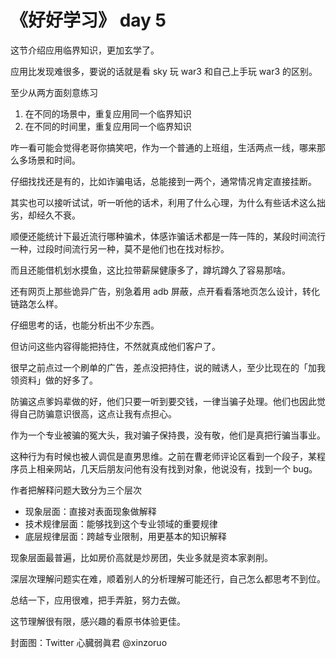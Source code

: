 # 《好好学习》 day 5

这节介绍应用临界知识，更加玄学了。

应用比发现难很多，要说的话就是看 sky 玩 war3 和自己上手玩 war3 的区别。

至少从两方面刻意练习

1. 在不同的场景中，重复应用同一个临界知识
2. 在不同的时间里，重复应用同一个临界知识

咋一看可能会觉得老哥你搞笑吧，作为一个普通的上班组，生活两点一线，哪来那么多场景和时间。

仔细找找还是有的，比如诈骗电话，总能接到一两个，通常情况肯定直接挂断。

其实也可以接听试试，听一听他的话术，利用了什么心理，为什么有些话术这么拙劣，却经久不衰。

顺便还能统计下最近流行哪种骗术，体感诈骗话术都是一阵一阵的，某段时间流行一种，过段时间流行另一种，莫不是他们也在找对标抄。

而且还能借机划水摸鱼，这比拉带薪屎健康多了，蹲坑蹲久了容易那啥。

还有网页上那些诡异广告，别急着用 adb 屏蔽，点开看看落地页怎么设计，转化链路怎么样。

仔细思考的话，也能分析出不少东西。

但访问这些内容得能把持住，不然就真成他们客户了。

很早之前点过一个刷单的广告，差点没把持住，说的贼诱人，至少比现在的「加我领资料」做的好多了。

防骗这点爹妈辈做的好，他们只要一听到要交钱，一律当骗子处理。他们也因此觉得自己防骗意识很高，这点让我有点担心。

作为一个专业被骗的冤大头，我对骗子保持畏，没有敬，他们是真把行骗当事业。

这种行为有时候也被人调侃是直男思维。之前在曹老师评论区看到一个段子，某程序员上相亲网站，几天后朋友问他有没有找到对象，他说没有，找到一个 bug。

作者把解释问题大致分为三个层次

+ 现象层面：直接对表面现象做解释
+ 技术规律层面：能够找到这个专业领域的重要规律
+ 底层规律层面：跨越专业限制，用更基本的知识解释

现象层面最普遍，比如房价高就是炒房团，失业多就是资本家剥削。

深层次理解问题实在难，顺着别人的分析理解可能还行，自己怎么都思考不到位。

总结一下，应用很难，把手弄脏，努力去做。

这节理解很有限，感兴趣的看原书体验更佳。

封面图：Twitter 心臓弱眞君 @xinzoruo